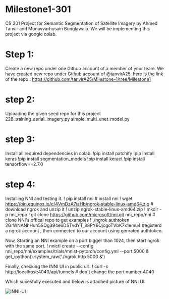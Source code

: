 # Milestone1-301

CS 301 Project for Semantic Segmentation of Satellite Imagery by Ahmed Tanvir and Munavvarhusain Bunglawala.
We will be implementing this project via google colab. 

# Step 1: 
Create a new repo under one Github account of a member of your team.
We have created new repo under Github account of @tanvirA25. 
here is the link of the repo : https://github.com/tanvirA25/Milestone-1/tree/Milestone1

# step 2:
Uploading the given seed repo for this project
228_training_aerial_imagery.py
simple_multi_unet_model.py

# step 3:  
Install all required dependencies in colab. 
!pip install patchify
!pip install keras
!pip install segmentation_models
!pip install keract
!pip install tensorflow==2.7.0

# step 4: 
Installing NNI and testing it. 
! pip install nni # install nni
! wget https://bin.equinox.io/c/4VmDzA7iaHb/ngrok-stable-linux-amd64.zip    # download ngrok and unzip it
! unzip ngrok-stable-linux-amd64.zip
! mkdir -p nni_repo
! git clone https://github.com/microsoft/nni.git nni_repo/nni          # clone NNI's offical repo to get examples
! ./ngrok authtoken 2GrWNANhHuh5SQg394e6DSTvdYT_88PY6QjcgoTVbK7x1emu4   #egisterd a ngrok account , then connected to our account using genrated authtoken.

Now, Starting an NNI example on a port bigger than 1024, then start ngrok with the same port.
! nnictl create --config nni_repo/nni/examples/trials/mnist-pytorch/config.yml --port 5000 & get_ipython().system_raw('./ngrok http 5000 &') 

Finally, checking the INNI UI in public url. 
! curl -s http://localhost:4040/api/tunnels # don't change the port number 4040

Which sucesfully executed and below is attached picture of NNI UI:

![INNI-UI](https://user-images.githubusercontent.com/113075133/198894843-c4c649de-a6a7-434d-8af8-c5ae8b6b72bd.png)

